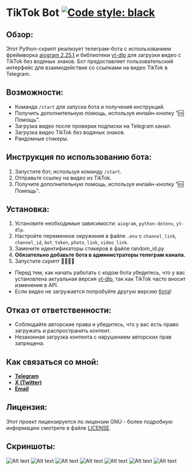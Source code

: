 # TikTok Bot [![Code style: black](https://img.shields.io/badge/code%20style-black-000000.svg)](https://github.com/psf/black)

## Обзор:
Этот Python-скрипт реализует телеграм-бота с использованием фреймворка [aiogram 2.25.1](https://docs.aiogram.dev/en/v2.25.1/) и библиотеки [yt-dlp](https://pypi.org/project/yt-dlp/) для загрузки видео с TikTok без водяных знаков. Бот предоставляет пользовательский интерфейс для взаимодействия со ссылками на видео TikTok в Telegram.

## Возможности:
- Команда `/start` для запуска бота и получения инструкций.
- Получить дополнительную помощь, используя инлайн-кнопку "🆘 Помощь".
- Загрузка видео после проверки подписки на Telegram канал.
- Загрузка видео TikTok без водяных знаков.
- Рандомные стикеры.

## Инструкция по использованию бота:
1. Запустите бот, используя команду `/start`.
2. Отправьте ссылку на видео из TikTok.
3. Получите дополнительную помощь, используя инлайн-кнопку "🆘 Помощь".

## Установка:
1. Установите необходимые зависимости: `aiogram`, `python-dotenv`, `yt-dlp`.
2. Настройте переменное окружения в файле `.env` с `channel_link`, `channel_id`, `bot_token`, `photo_link`, `video_link`.
3. Замените идентификаторы стикеров в файле random_id.py
4. **Обязательно добавьте бота в администраторы телеграм канала.**
5. Запустите скрипт 🤗🤗🤗🤗

- Перед тем, как начать работать с кодом бота убедитесь, что у вас установлена актуальная версия [yt-dlp](https://pypi.org/project/yt-dlp/), так как TikTok часто вносит изменения в API.
- Если видео не загружается попробуйте другую версию [бота](https://github.com/OFFpolice/TikTok-Bot-Local)!

## Отказ от ответственности:
- Соблюдайте авторские права и убедитесь, что у вас есть право загружать и распространять контент.
- Незаконная загрузка контента с нарушением авторских прав запрещена.

## Как связаться со мной:
- [**Telegram**](https://t.me/OFFpolice)
- [**X (Twitter)**](https://twitter.com/OFFpolice2077)
- [**Email**](offpolicedev@gmail.com)

## Лицензия:
Этот проект лицензируется по лицензии GNU - более подробную информацию смотрите в файле [LICENSE](LICENSE).

## Скриншоты:
![Alt text](https://github.com/OFFpolice/TikTok-Bot/blob/main/photo/start.jpg)
![Alt text](https://github.com/OFFpolice/TikTok-Bot/blob/main/photo/help.jpg)
![Alt text](https://github.com/OFFpolice/TikTok-Bot/blob/main/photo/subscription.jpg)
![Alt text](https://github.com/OFFpolice/TikTok-Bot/blob/main/photo/subscription_no.jpg)
![Alt text](https://github.com/OFFpolice/TikTok-Bot/blob/main/photo/subscription_yes.jpg)
![Alt text](https://github.com/OFFpolice/TikTok-Bot/blob/main/photo/downloads.jpg)
![Alt text](https://github.com/OFFpolice/TikTok-Bot/blob/main/photo/downloads_video.jpg)

